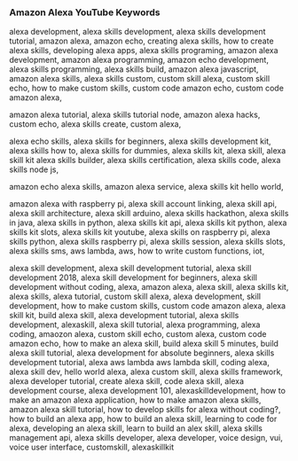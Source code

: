 ### Amazon Alexa YouTube Keywords
alexa development,
alexa skills development,
alexa skills development tutorial,
amazon alexa,
amazon echo,
creating alexa skills,
how to create alexa skills,
developing alexa apps,
alexa skills programing,
amazon alexa development,
amazon alexa programming,
amazon echo development,
alexa skills programming,
alexa skills build,
amazon alexa javascript,
amazon alexa skills,
alexa skills custom,
custom skill alexa,
custom skill echo,
how to make custom skills,
custom code amazon echo,
custom code amazon alexa,

amazon alexa tutorial,
alexa skills tutorial node,
amazon alexa hacks,
custom echo,
alexa skills create,
custom alexa,

alexa echo skills,
alexa skills for beginners,
alexa skills development kit,
alexa skills how to,
alexa skills for dummies,
alexa skills kit,
alexa skill,
alexa skill kit
alexa skills builder,
alexa skills certification,
alexa skills code,
alexa skills node js,

amazon echo alexa skills,
amazon alexa service,
alexa skills kit hello world,


amazon alexa with raspberry pi,
alexa skill account linking,
alexa skill api,
alexa skill architecture,
alexa skill arduino,
alexa skills hackathon,
alexa skills in java,
alexa skills in python,
alexa skills kit api,
alexa skills kit python,
alexa skills kit slots,
alexa skills kit youtube,
alexa skills on raspberry pi,
alexa skills python,
alexa skills raspberry pi,
alexa skills session,
alexa skills slots,
alexa skills sms,
aws lambda,
aws,
how to write custom functions,
iot, 

alexa skill development, alexa skill development tutorial, alexa skill development 2018, alexa skill development for beginners, alexa skill development without coding, alexa, amazon alexa, alexa skill, alexa skills kit, alexa skills, alexa tutorial, custom skill alexa, alexa development, skill development, how to make custom skills, custom code amazon alexa, alexa skill kit, build alexa skill, alexa development tutorial, alexa skills development, alexaskill, alexa skill tutorial, alexa programming, alexa coding, amaozon alexa, custom skill echo, custom alexa, custom code amazon echo, how to make an alexa skill, build alexa skill 5 minutes, build alexa skill tutorial, alexa development for absolute beginners, alexa skills development tutorial, alexa aws lambda aws lambda skill, coding alexa, alexa skill dev, hello world alexa, alexa custom skill, alexa skills framework, alexa developer tutorial, create alexa skill, code alexa skill, alexa development course, alexa development 101, alexaskilldevelopment, how to make an amazon alexa application, how to make amazon alexa skills, amazon alexa skill tutorial, how to develop skills for alexa without coding?, how to build an alexa app, how to build an alexa skill, learning to code for alexa, developing an alexa skill, learn to build an alex skill, alexa skills management api, alexa skills developer, alexa developer, voice design, vui, voice user interface, customskill, alexaskillkit